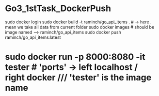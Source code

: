 # Go3_1stTask_DockerPush

sudo docker login
sudo docker build -t raminch/go_api_items . # -> here . mean we take all data from current folder
sudo docker images # should be image named --> raminch/go_api_items
sudo docker push raminch/go_api_items:latest

# sudo docker run -p 8000:8080 -it tester # 'ports' -> left localhost / right docker /// 'tester' is the image name
